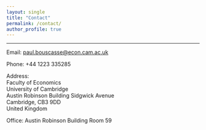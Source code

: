 ```yaml
---
layout: single
title: "Contact"
permalink: /contact/
author_profile: true
---
```

<hr />

Email: [paul.bouscasse@econ.cam.ac.uk](mailto:paul.bouscasse@econ.cam.ac.uk)

Phone: +44 1223 335285

Address:  
Faculty of Economics  
University of Cambridge  
Austin Robinson Building
Sidgwick Avenue  
Cambridge, CB3 9DD  
United Kingdom  

Office: 
Austin Robinson Building
Room 59
